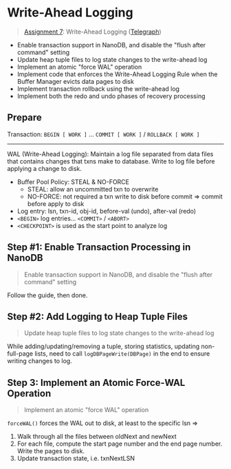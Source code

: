 # Write-Ahead Logging

> [Assignment 7](http://courses.cms.caltech.edu/cs122/assignments/lab7.html):
> Write-Ahead Logging
> ([Telegraph](https://telegra.ph/Assignment-7-Write-Ahead-Logging-12-06))

* Enable transaction support in NanoDB, and disable the "flush after command"
  setting
* Update heap tuple files to log state changes to the write-ahead log
* Implement an atomic "force WAL" operation
* Implement code that enforces the Write-Ahead Logging Rule when the Buffer
  Manager evicts data pages to disk
* Implement transaction rollback using the write-ahead log
* Implement both the redo and undo phases of recovery processing

## Prepare

Transaction: `BEGIN [ WORK ]` ... `COMMIT [ WORK ]` / `ROLLBACK [ WORK ]`

---

WAL (Write-Ahead Logging): Maintain a log file separated from data files that
contains changes that txns make to database. Write to log file before applying
a change to disk.
* Buffer Pool Policy: STEAL & NO-FORCE
  * STEAL: allow an uncommitted txn to overwrite
  * NO-FORCE: not required a txn write to disk before commit => commit before
    apply to disk
* Log entry: lsn, txn-id, obj-id, before-val (undo), after-val (redo)
* `<BEGIN>` log entries... `<COMMIT>` / `<ABORT>`
* `<CHECKPOINT>` is used as the start point to analyze log

## Step #1: Enable Transaction Processing in NanoDB

> Enable transaction support in NanoDB, and disable the "flush after command"
> setting

Follow the guide, then done.

## Step #2: Add Logging to Heap Tuple Files

> Update heap tuple files to log state changes to the write-ahead log

While adding/updating/removing a tuple, storing statistics, updating
non-full-page lists, need to call `logDBPageWrite(DBPage)` in the end to ensure
writing changes to log.

## Step 3: Implement an Atomic Force-WAL Operation

> Implement an atomic "force WAL" operation

`forceWAL()` forces the WAL out to disk, at least to the specific lsn =>
1. Walk through all the files between oldNext and newNext
2. For each file, compute the start page number and the end page number. Write
   the pages to disk.
3. Update transaction state, i.e. txnNextLSN

